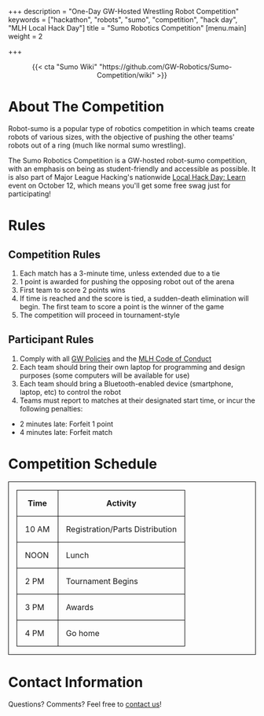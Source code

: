 +++
description = "One-Day GW-Hosted Wrestling Robot Competition"
keywords = ["hackathon", "robots", "sumo", "competition", "hack day", "MLH Local Hack Day"]
title = "Sumo Robotics Competition"
[menu.main]
weight = 2

+++
<style>
table {
border-collapse: collapse;
margin: auto;
}

table, th, td {
border: 1px solid black;
padding: 1em;
}
</style>

<!-- <center>
{{< cta "Register Now!" "https://docs.google.com/forms/d/e/1FAIpQLSeQh96x2m-R1FVDFgz8oJVmNpNFZvsNM-uWvrKvwpTQDIVgaQ/viewform?usp=sf_link" >}}
</center> -->

<center>
{{< cta "Sumo Wiki" "https://github.com/GW-Robotics/Sumo-Competition/wiki" >}}
</center>

# About The Competition

Robot-sumo is a popular type of robotics competition in which teams create robots of various sizes, with the objective of pushing the other teams' robots out of a ring (much like normal sumo wrestling).

The Sumo Robotics Competition is a GW-hosted robot-sumo competition, with an emphasis on being as student-friendly and accessible as possible. It is also part of Major League Hacking's nationwide [Local Hack Day: Learn](https://localhackday.mlh.io/learn) event on October 12, which means you'll get some free swag just for participating!

# Rules

## Competition Rules

1. Each match has a 3-minute time, unless extended due to a tie
2. 1 point is awarded for pushing the opposing robot out of the arena
3. First team to score 2 points wins
4. If time is reached and the score is tied, a sudden-death elimination will begin. The first team to score a point is the winner of the game
5. The competition will proceed in tournament-style

## Participant Rules

1. Comply with all [GW Policies](https://compliance.gwu.edu/code-conduct-policies) and the [MLH Code of Conduct](https://static.mlh.io/docs/mlh-code-of-conduct.pdf)
2. Each team should bring their own laptop for programming and design purposes (some computers will be available for use)
3. Each team should bring a Bluetooth-enabled device (smartphone, laptop, etc) to control the robot
4. Teams must report to matches at their designated start time, or incur the following penalties:

* 2 minutes late: Forfeit 1 point
* 4 minutes late: Forfeit match

# Competition Schedule

| Time | Activity |
| --- | --- |
| 10 AM | Registration/Parts Distribution |
| NOON | Lunch |
| 2 PM | Tournament Begins |
| 3 PM | Awards |
| 4 PM | Go home |

# Contact Information

Questions? Comments? Feel free to [contact us](mailto:robotics@gwu.edu)!